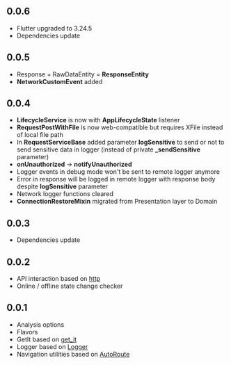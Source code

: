 ## 0.0.6

* Flutter upgraded to 3.24.5
* Dependencies update

## 0.0.5

* Response + RawDataEntity = **ResponseEntity**
* **NetworkCustomEvent** added

## 0.0.4

* **LifecycleService** is now with **AppLifecycleState** listener
* **RequestPostWithFile** is now web-compatible but requires XFile instead of 
local file path
* In **RequestServiceBase** added parameter **logSensitive** to send or not to
send sensitive data in logger (instead of private **_sendSensitive** parameter)
* **onUnauthorized** -> **notifyUnauthorized**
* Logger events in debug mode won't be sent to remote logger anymore
* Error in response will be logged in remote logger with response body despite
**logSensitive** parameter
* Network logger functions cleared
* **ConnectionRestoreMixin** migrated from Presentation layer to Domain

## 0.0.3

* Dependencies update

## 0.0.2

* API interaction based on [http](https://pub.dev/packages/http)
* Online / offline state change checker

## 0.0.1

* Analysis options
* Flavors
* GetIt based on [get_it](https://pub.dev/packages/get_it)
* Logger based on [Logger](https://pub.dev/packages/logger)
* Navigation utilities based on [AutoRoute](https://pub.dev/packages/auto_route)